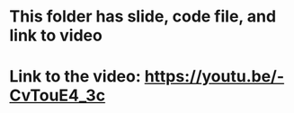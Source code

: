 # This folder has slide, code file, and link to video
# Link to the video: https://youtu.be/-CvTouE4_3c
